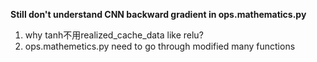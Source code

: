 **Still don't understand CNN backward gradient in ops.mathematics.py**

1. why tanh不用realized_cache_data like relu?
2. ops.mathemetics.py need to go through modified many functions 

